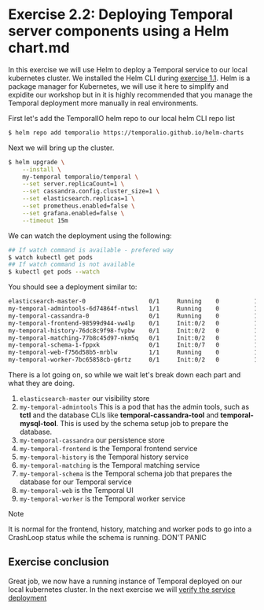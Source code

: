 # Exercise 2.2: Deploying Temporal server components using a Helm chart.md
In this exercise we will use Helm to deploy a Temporal service to our local kubernetes cluster. We installed the Helm CLI during [exercise 1.1](../1.Preparing-Your-Environment/1.1.Installing-prerequisites.md). Helm is a package manager for Kubernetes, we will use it here to simplify and expidite our workshop but in it is highly recommended that you manage the Temporal deployment more manually in real environments.


First let's add the TemporalIO helm repo to our local helm CLI repo list
```bash
$ helm repo add temporalio https://temporalio.github.io/helm-charts
```

Next we will bring up the cluster.
```bash
$ helm upgrade \
    --install \
    my-temporal temporalio/temporal \
    --set server.replicaCount=1 \
    --set cassandra.config.cluster_size=1 \
    --set elasticsearch.replicas=1 \
    --set prometheus.enabled=false \
    --set grafana.enabled=false \
    --timeout 15m
```

We can watch the deployment using the following:
```bash
## If watch command is available - prefered way
$ watch kubectl get pods
## If watch command is not available
$ kubectl get pods --watch
```

You should see a deployment similar to:
```bash
elasticsearch-master-0                  0/1     Running    0          12
my-temporal-admintools-6d74864f-ntwsl   1/1     Running    0          10s
my-temporal-cassandra-0                 0/1     Running    0          10s
my-temporal-frontend-98599d944-vw4lp    0/1     Init:0/2   0          10s
my-temporal-history-76dc8c9f98-fvpbw    0/1     Init:0/2   0          10s
my-temporal-matching-77b8c45d97-nkm5q   0/1     Init:0/2   0          10s
my-temporal-schema-1-fppxk              0/1     Init:0/7   0          10s
my-temporal-web-f756d58b5-mrblw         1/1     Running    0          10s
my-temporal-worker-7bc65858cb-g6rtz     0/1     Init:0/2   0          10
```


There is a lot going on, so while we wait let's break down each part and what they are doing. 

1. `elasticsearch-master` our visibility store
2. `my-temporal-admintools` This is a pod that has the admin tools, such as **tctl** and the database CLIs like **temporal-cassandra-tool** and **temporal-mysql-tool**. This is used by the schema setup job to prepare the database.
3. `my-temporal-cassandra` our persistence store
4. `my-temporal-frontend` is the Temporal frontend service
5. `my-temporal-history` is the Temporal history service
6. `my-temporal-matching` is the Temporal matching service
7. `my-temporal-schema` is the Temporal schema job that prepares the database for our Temporal service
8. `my-temporal-web` is the Temporal UI
9. `my-temporal-worker` is the Temporal worker service

> [!NOTE]
> It is normal for the frontend, history, matching and worker pods to go into a CrashLoop status while the schema is running.
> DON'T PANIC

## Exercise conclusion
Great job, we now have a running instance of Temporal deployed on our local kubernetes cluster. In the next exercise we will [verify the service deployment](./2.3.Verifying-Temporal-deployment.md)